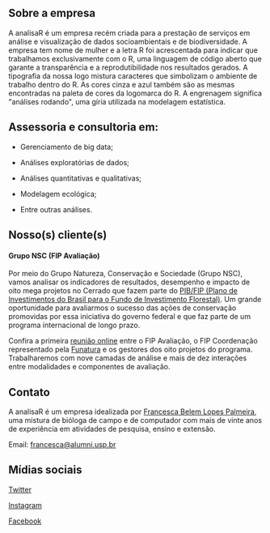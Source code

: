 ## Sobre a empresa

A analisaR é um empresa recém criada para a prestação de serviços em análise e visualização de dados socioambientais e de biodiversidade. A empresa tem nome de mulher e a letra R foi acrescentada para indicar que trabalhamos exclusivamente com o R, uma linguagem de código aberto que garante a transparência e a reprodutibilidade nos resultados gerados. A tipografia da nossa logo mistura caracteres que simbolizam o ambiente de trabalho dentro do R. As cores cinza e azul também são as mesmas encontradas na paleta de cores da logomarca do R. A engrenagem significa "análises rodando", uma gíria utilizada na modelagem estatística. 

## Assessoria e consultoria em: 

- Gerenciamento de big data; 

- Análises exploratórias de dados; 

- Análises quantitativas e qualitativas; 

- Modelagem ecológica; 

- Entre outras análises.

## Nosso(s) cliente(s)

#### Grupo NSC (FIP Avaliação)

Por meio do Grupo Natureza, Conservação e Sociedade (Grupo NSC), vamos analisar os indicadores de resultados, desempenho e impacto de oito mega projetos no Cerrado que fazem parte do [PIB/FIP (Plano de Investimentos do Brasil para o Fundo de Investimento Florestal)](http://fip.mma.gov.br). Um grande oportunidade para avaliarmos o sucesso das ações de conservação promovidas por essa iniciativa do governo federal e que faz parte de um programa internacional de longo prazo. 

Confira a primeira [reunião online](http://fip.mma.gov.br/projetos-do-fundo-de-investimento-florestal-passam-por-avaliacao-de-impactos/?fbclid=IwAR0vfrFKP9KaiYg08k-AHv5AxHh_lixam-xD4G3TCxfTDpviXUojWry8dIs) entre o FIP Avaliação, o FIP Coordenação representado pela [Funatura](https://www.funatura.org.br) e os gestores dos oito projetos do programa. Trabalharemos com nove camadas de análise e mais de dez interações entre modalidades e componentes de avaliação. 

## Contato

A analisaR é um empresa idealizada por [Francesca Belem Lopes Palmeira](https://fblpalmeira.github.io), uma mistura de bióloga de campo e de computador com mais de vinte anos de experiência em atividades de pesquisa, ensino e extensão.

Email: [francesca@alumni.usp.br](mailto:francesca@alumni.usp.br)

## Mídias sociais

[Twitter](https://twitter.com/analisaR_dados)

[Instagram](https://www.instagram.com/analisar_dados) 

[Facebook](https://www.facebook.com/analisaR.dadosambientais)

